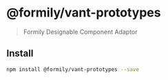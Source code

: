 # @formily/vant-prototypes

> Formily Designable Component Adaptor

## Install

```bash
npm install @formily/vant-prototypes --save
```
